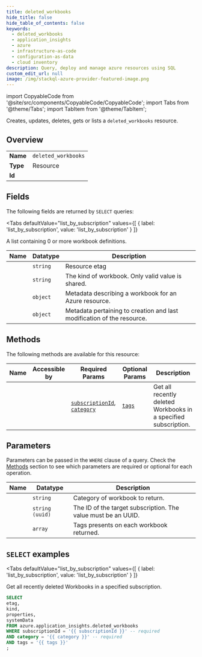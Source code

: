 ```yaml
--- 
title: deleted_workbooks
hide_title: false
hide_table_of_contents: false
keywords:
  - deleted_workbooks
  - application_insights
  - azure
  - infrastructure-as-code
  - configuration-as-data
  - cloud inventory
description: Query, deploy and manage azure resources using SQL
custom_edit_url: null
image: /img/stackql-azure-provider-featured-image.png
---
```


import CopyableCode from '@site/src/components/CopyableCode/CopyableCode';
import Tabs from '@theme/Tabs';
import TabItem from '@theme/TabItem';

Creates, updates, deletes, gets or lists a <code>deleted_workbooks</code> resource.

## Overview
<table><tbody>
<tr><td><b>Name</b></td><td><code>deleted_workbooks</code></td></tr>
<tr><td><b>Type</b></td><td>Resource</td></tr>
<tr><td><b>Id</b></td><td><CopyableCode code="azure.application_insights.deleted_workbooks" /></td></tr>
</tbody></table>

## Fields

The following fields are returned by `SELECT` queries:

<Tabs
    defaultValue="list_by_subscription"
    values={[
        { label: 'list_by_subscription', value: 'list_by_subscription' }
    ]}
>
<TabItem value="list_by_subscription">

A list containing 0 or more workbook definitions.

<table>
<thead>
    <tr>
    <th>Name</th>
    <th>Datatype</th>
    <th>Description</th>
    </tr>
</thead>
<tbody>
<tr>
    <td><CopyableCode code="etag" /></td>
    <td><code>string</code></td>
    <td>Resource etag</td>
</tr>
<tr>
    <td><CopyableCode code="kind" /></td>
    <td><code>string</code></td>
    <td>The kind of workbook. Only valid value is shared.</td>
</tr>
<tr>
    <td><CopyableCode code="properties" /></td>
    <td><code>object</code></td>
    <td>Metadata describing a workbook for an Azure resource.</td>
</tr>
<tr>
    <td><CopyableCode code="systemData" /></td>
    <td><code>object</code></td>
    <td>Metadata pertaining to creation and last modification of the resource.</td>
</tr>
</tbody>
</table>
</TabItem>
</Tabs>

## Methods

The following methods are available for this resource:

<table>
<thead>
    <tr>
    <th>Name</th>
    <th>Accessible by</th>
    <th>Required Params</th>
    <th>Optional Params</th>
    <th>Description</th>
    </tr>
</thead>
<tbody>
<tr>
    <td><a href="#list_by_subscription"><CopyableCode code="list_by_subscription" /></a></td>
    <td><CopyableCode code="select" /></td>
    <td><a href="#parameter-subscriptionId"><code>subscriptionId</code></a>, <a href="#parameter-category"><code>category</code></a></td>
    <td><a href="#parameter-tags"><code>tags</code></a></td>
    <td>Get all recently deleted Workbooks in a specified subscription.</td>
</tr>
</tbody>
</table>

## Parameters

Parameters can be passed in the `WHERE` clause of a query. Check the [Methods](#methods) section to see which parameters are required or optional for each operation.

<table>
<thead>
    <tr>
    <th>Name</th>
    <th>Datatype</th>
    <th>Description</th>
    </tr>
</thead>
<tbody>
<tr id="parameter-category">
    <td><CopyableCode code="category" /></td>
    <td><code>string</code></td>
    <td>Category of workbook to return.</td>
</tr>
<tr id="parameter-subscriptionId">
    <td><CopyableCode code="subscriptionId" /></td>
    <td><code>string (uuid)</code></td>
    <td>The ID of the target subscription. The value must be an UUID.</td>
</tr>
<tr id="parameter-tags">
    <td><CopyableCode code="tags" /></td>
    <td><code>array</code></td>
    <td>Tags presents on each workbook returned.</td>
</tr>
</tbody>
</table>

## `SELECT` examples

<Tabs
    defaultValue="list_by_subscription"
    values={[
        { label: 'list_by_subscription', value: 'list_by_subscription' }
    ]}
>
<TabItem value="list_by_subscription">

Get all recently deleted Workbooks in a specified subscription.

```sql
SELECT
etag,
kind,
properties,
systemData
FROM azure.application_insights.deleted_workbooks
WHERE subscriptionId = '{{ subscriptionId }}' -- required
AND category = '{{ category }}' -- required
AND tags = '{{ tags }}'
;
```
</TabItem>
</Tabs>
